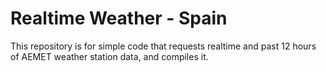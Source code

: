 # Realtime Weather - Spain

This repository is for simple code that requests realtime and past 12 hours of AEMET weather station data, and compiles it.
